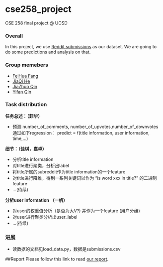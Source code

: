 # cse258_project
CSE 258 final project @ UCSD

### Overall
In this project, we use [Reddit submissions](http://snap.stanford.edu/data/web-Reddit.html) as our dataset. We are going to do some predictions and analysis on that. 

### Group memebers
- [FeiHua Fang](https://github.com/feihuaya)
- [JiaQi He](https://github.com/JiaqiHe)
- [JiaZhuo Qin](https://github.com/pooh2713)
- [Yifan Qin](https://github.com/IvanQin/)

### Task distribution

**任务总述：（菲华）**

- 预测 number_of_comments, number_of_upvotes,number_of_downvotes 通过如下regression：
predict = f(title information, user information, time,...)

**细节：（佳琪，嘉卓）**

- 分析title information
- 对title进行聚类，分析出label
- 将title所属的subreddit作为title information的一个feature
- 对title进行降维，得到一系列关键词以作为 “is word xxx in title?” 的二进制feature
- ...(待续)

**分析user information （一帆）**
 
- 对user的权重值分析（是否为大V?) 并作为一个feature (用户分组)
- 对user进行聚类分析出user_label
- ...(待续)

### 进展
* 读数据的文档见load_data.py，数据是submissions.csv

##Report
Please follow this link to read [our report](https://cn.sharelatex.com/read/gfmrmxcpcqzc).